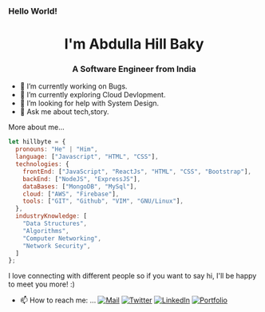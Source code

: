### Hello World!

<h1 align="center">I'm Abdulla Hill Baky</h1>
<h3 align="center">A Software Engineer from India</h3>

- 🔭 I’m currently working on Bugs.
- 🌱 I’m currently exploring Cloud Devlopment.
- 🤔 I’m looking for help with System Design.
- 💬 Ask me about tech,story.
 
More about me...
```javascript
let hillbyte = {
  pronouns: "He" | "Him",
  language: ["Javascript", "HTML", "CSS"],
  technologies: {
    frontEnd: ["JavaScript", "ReactJs", "HTML", "CSS", "Bootstrap"],
    backEnd: ["NodeJS", "ExpressJS"],
    dataBases: ["MongoDB", "MySql"],
    cloud: ["AWS", "Firebase"],
    tools: ["GIT", "Github", "VIM", "GNU/Linux"],
  },
  industryKnowledge: [
    "Data Structures",
    "Algorithms",
    "Computer Networking",
    "Network Security",
  ]
};

```

I love connecting with different people so if you want to say hi, I'll be happy to meet you more! :)
- 📫 How to reach me: ...
[![Mail](https://img.shields.io/badge/-MAIL-D14836?style=for-the-badge&logo=gmail&logoColor=white)](mailto:abdulla@hillbaky.me)
[![Twitter](https://img.shields.io/badge/-Twitter-2CA5E0?style=for-the-badge&logo=twitter&logoColor=white)](https://twitter.com/hillbyte)
[![LinkedIn](https://img.shields.io/badge/-LINKEDIN-0077B5?style=for-the-badge&logo=linkedin&logoColor=white)](https://www.linkedin.com/in/hillbyte/)
[![Portfolio](https://img.shields.io/badge/-Portfolio-000000?style=for-the-badge&logo=react&logoColor=white)](https://portfolio.hillbaky.me)

<!--
- 🔭 I’m currently working on ...
- 🌱 I’m currently learning ...
- 👯 I’m looking to collaborate on ...
- 🤔 I’m looking for help with ...
- 💬 Ask me about ...
- 📫 How to reach me: ...
- 😄 Pronouns: ...
- ⚡ Fun fact: ...

-->


